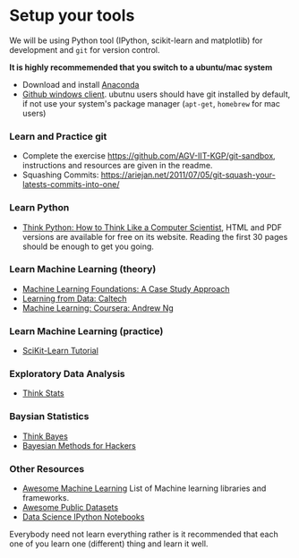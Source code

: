 # Setup your tools

We will be using Python tool (IPython, scikit-learn and matplotlib) for development and `git` for version control.

**It is highly recommemended that you switch to a ubuntu/mac system**
* Download and install [Anaconda](http://continuum.io/downloads)
* [Github windows client](https://desktop.github.com/). ubutnu users should have git installed by default, if not use your system's package manager (`apt-get`, `homebrew` for mac users)

### Learn and Practice git

* Complete the exercise https://github.com/AGV-IIT-KGP/git-sandbox, instructions and resources are given in the readme.
* Squashing Commits: https://ariejan.net/2011/07/05/git-squash-your-latests-commits-into-one/
  

### Learn Python

* [Think Python: How to Think Like a Computer Scientist](http://www.greenteapress.com/thinkpython/thinkpython.html), HTML and PDF versions are available for free on its website. Reading the first 30 pages should be enough to get you going.

### Learn Machine Learning (theory)

* [Machine Learning Foundations: A Case Study Approach](https://www.coursera.org/learn/ml-foundations/)
* [Learning from Data: Caltech](http://work.caltech.edu/telecourse.html)
* [Machine Learning: Coursera: Andrew Ng](https://www.coursera.org/learn/machine-learning)

### Learn Machine Learning (practice)

* [SciKit-Learn Tutorial](https://github.com/amueller/scipy_2015_sklearn_tutorial)

### Exploratory Data Analysis

* [Think Stats](http://greenteapress.com/thinkstats2/thinkstats2.pdf)

### Baysian Statistics

* [Think Bayes](http://www.greenteapress.com/thinkbayes/thinkbayes.pdf)
* [Bayesian Methods for Hackers](https://github.com/CamDavidsonPilon/Probabilistic-Programming-and-Bayesian-Methods-for-Hackers)

### Other Resources

* [Awesome Machine Learning](https://github.com/josephmisiti/awesome-machine-learning) List of Machine learning libraries and frameworks.
* [Awesome Public Datasets](https://github.com/caesar0301/awesome-public-datasets)
* [Data Science IPython Notebooks](https://github.com/donnemartin/data-science-ipython-notebooks)

Everybody need not learn everything rather is it recommended that each one of you learn one (different) thing and learn it well. 
